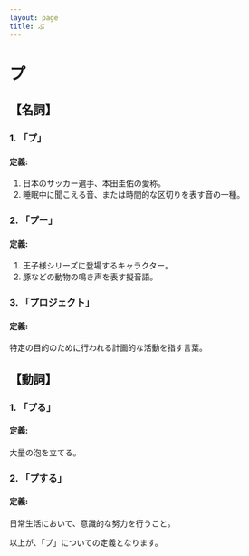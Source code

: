 ```yaml
---
layout: page
title: ぷ
---
```

# プ

## 【名詞】

### 1. 「プ」
#### 定義: 
1. 日本のサッカー選手、本田圭佑の愛称。 
2. 睡眠中に聞こえる音、または時間的な区切りを表す音の一種。 

### 2. 「プー」
#### 定義:
1. 王子様シリーズに登場するキャラクター。
2. 豚などの動物の鳴き声を表す擬音語。

### 3. 「プロジェクト」
#### 定義:
特定の目的のために行われる計画的な活動を指す言葉。

## 【動詞】

### 1. 「プる」
#### 定義:
大量の泡を立てる。

### 2. 「プする」
#### 定義:
日常生活において、意識的な努力を行うこと。

以上が、「プ」についての定義となります。